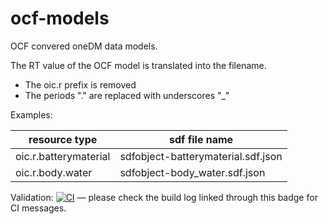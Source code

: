 # ocf-models

OCF convered oneDM data models.

The RT value of the OCF model is translated into the filename.

- The oic.r prefix is removed
- The periods "." are replaced with underscores "_"

Examples: 

| resource type  |  sdf file name  |
|----------------| --------------- |
| oic.r.batterymaterial | sdfobject-batterymaterial.sdf.json |
| oic.r.body.water | sdfobject-body_water.sdf.json |



Validation: [![CI](https://github.com/one-data-model/ocf-models/actions/workflows/ci.yml/badge.svg
)](https://github.com/one-data-model/ocf-models/actions/workflows/ci.yml) — please check the
build log linked through this badge for CI messages.

